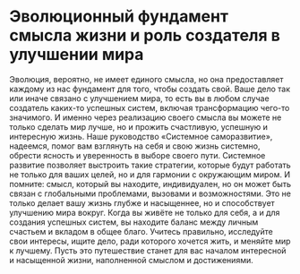 # Эволюционный фундамент смысла жизни и роль создателя в улучшении мира

Эволюция, вероятно, не имеет единого смысла, но она предоставляет каждому из нас фундамент для того, чтобы создать свой. Ваше дело так или иначе связано с улучшением мира, то есть вы в любом случае создатель каких-то успешных систем, включая трансформацию чего-то значимого. И именно через реализацию своего смысла вы можете не только сделать мир лучше, но и прожить счастливую, успешную и интересную жизнь.
Наше руководство «Системное саморазвитие», надеемся, помог вам взглянуть на себя и свою жизнь системно, обрести ясность и уверенность в выборе своего пути. Системное развитие позволяет выстроить такие стратегии, которые будут работать не только для ваших целей, но и для гармонии с окружающим миром.
И помните: смысл, который вы находите, индивидуален, но он может быть связан с глобальными проблемами, вызовами и возможностями. Это не только делает вашу жизнь глубже и насыщеннее, но и способствует улучшению мира вокруг. Когда вы живёте не только для себя, а и для создания успешных систем, вы находите баланс между личным счастьем и вкладом в общее благо.
Учитесь правильно, исследуйте свои интересы, ищите дело, ради которого хочется жить, и меняйте мир к лучшему. Пусть это путешествие станет для вас началом интересной и насыщенной жизни, наполненной смыслом и достижениями.
